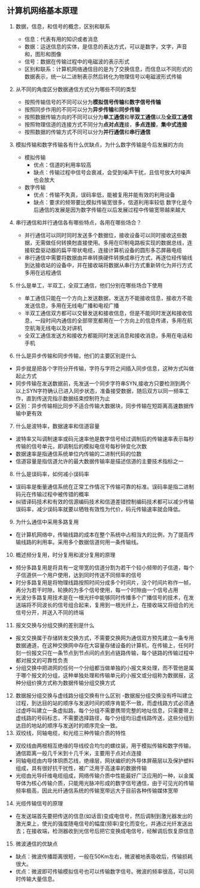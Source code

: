 ## 计算机网络基本原理
1. 数据，信息，和信号的概念，区别和联系
    - 信息：代表有用的知识或者消息
    - 数据：运送信息的实体，是信息的表达方式，可以是数字，文字，声音和，图形和图像
    - 信号：数据在传输过程中的电磁波的表示形式
    - 区别和联系：计算机网络通信目的是为了交换信息，而信息以不同形式的数据表示，统一以二进制表示然后转化为物理信号以电磁波形式传输
    
2. 从不同的角度区分数据通信方式分为哪些不同的类型
    - 按照传输信号的不同可以分为**模拟信号传输**和**数字信号传输**
    - 按照同步作用的不同可以分为**异步传输**和**同步传输**
    - 按照数据传输方向的不同可以分为**单工通信**和**半双工通信**以及**全双工通信**
    - 按照物理信道的连接方式不同分为**点对点连**接，**多点连接**，**集中式连接**
    - 按照数据的传输方式不同可以分为**并行通信**和**串行通信**
    
3. 模拟传输和数字传输各有什么优缺点，为什么数字传输是今后发展的方向
    - 模拟传输
        - 优点：信道的利用率较高
        - 缺点：传输过程中信号会衰减，会受到噪声干扰，且信号放大时噪声也会放大
    - 数字传输
        - 优点：传输不失真，误码率低，能被复用并能有效的利用设备
        - 缺点：要求的频带要比模拟传输宽很多，信道利用率较低
    数字化是今后通信的发展是因为数字传输在以后发展过程中传输宽带越来越大
4. 串行通信和并行通信各有哪些特点，各用在哪些场合？
    - 并行通信可以同时同时发送多个数据位，接收设备可以同时接收这些数据，无需做任何转换尅直接使用。多用在印制电路板实现的数据总线，连接软盘驱动器的扁平带状电缆，连接计算机设备的圆形多芯屏蔽电缆
    - 串行通信中需要将数据由并串转换硬件转换成串行方式，再逐位经传输线到达接收站的设备中，并在接收端将数据从串行方式重新转化为并行方式多用在远程通信
5.  什么是单工，半双工，全双工通信，他们分别在哪些场合下使用
    - 单工通信只能在一个方向上发送数据，发送方不能接收信息，接收方不能发送信息，多用在无线电广播和电视广播
    - 半双工通信双方都可以交替发送和接收信息，但是不能同时发送和接收信息，一段时间内通信的全部带宽都用在一个方向上的信息传递，多用在航空航海无线电以及对讲机
    - 全双工通信发送方和接收方都能同时发送消息和接收消息，多用在电话和手机
6.  什么是异步传输和同步传输，他们的主要区别是什么
   - 异步就是把各个字符分开传输，字符与字符之间插入同步信息，这种方式叫做起止方式
   - 同步传输在发送数据前，先发送一个同步字符串SYN,接收方只要检测到两个以上SYN字符确认已进入同步状态，准备接受数据，随后双方以同一频率工作，直到传送完指示数据结束控制符为止
   - 区别：异步传输相比同步不适合传输大数据块，同步传输在短距离高速数据传输中更有效
7.  什么是波特率，数据速率和信道容量
   - 波特率又叫调制速率或码元速率他是数字信号经过调制后的传输速率表示每秒传输的信号单元，即调制后的模拟电信号每秒钟变化次数
   - 数据速率是指通信系统单位内传输的二进制代码的位数
   - 信道容量是指信道允许的最大数据传输率是描述信道的主要技术指标之一
8.  什么是误码率，如何减小误码率
   - 误码率是衡量通信系统在正常工作情况下传输可靠的标准。误码率是指二进制码元在传输过程中被传错的概率
   - 纠错译码技术和有效的信源编码技术和信道差错控制编码技术都可以减少传输误码率，减少误码率就要以牺牲有效性为代价，码元传输速率就会降低。
9.  为什么通信中采用多路复用
   - 在计算机网络中，传输线路的成本在整个系统中占相当大的比例，为了提高传输线路的利用率。采用多个数据信道何用一条传输线。
10.  概述频分复用，时分复用和波分复用的原理
   - 频分多路复用是将具有一定带宽的信道分割为若干个较小频带的子信道，每个子信道供一个用户使用，达到同时传送不同频率的信号
   - 时分多路复用是将物理线路按照时间分成多个时间片，没个时间片称作一帧，再分为若干时隙，轮换的为多个信号使用，每一个时隙由一个信号占用
   - 光波分多路复用技术是在一根光纤中能够同时传播多个广播信号的技术，在发送端将不同波长的信号组合起来，复用到一根光纤上，在接收端又将组合的光信号分开，并送入不同的终端
11.  报文交换与分组交换的差别是什么
   - 报文交换属于存储转发交换方式，不需要交换网为通信双方预先建立一条专用数据通道，在这种交换网中存在大容量存储设备的计算机，在传输上，任何时刻一份报文只在一条节点到节点间的点到点链路传输，每个链路的传输过程中都对报文的可靠性负责
   - 分组交换中把进网的任何一个分组都当做单独的小报文来处理，而不管他是属于哪个报文的分组，这种单独处理和传输单元的小报文或分组称为数据报，这种分组价换方式称为数据传输分组交换方式
12.  数据报分组交换与虚线路分组交换有什么区别
   -数据报分组交换没有呼叫建立过程，到达目的站的顺序与发送时间的顺序肯能不一致，而虚线路方式必须通过虚呼叫建立一条虚拟路，每个分组不需要携带完整的地址信息，只需要带上虚线路的号码标志，不需要选择路径，每个分组均沿虚线路传送，这些分组到达目的地站的顺序与发送时的顺序完全一致。
13.  双绞线，同轴电缆，和光缆三种传输介质的特性
  - 双绞线由两根相互绝缘的导线绞合均匀的螺纹装，用于模拟传输和数字传输，通信距离一般几千米到十几千米，主要用于点对点连接 
  - 同轴电缆由内导体铜质芯线，绝缘层，网状编织的外导体屏蔽层以及保护塑料组成，具有很好抗干扰性，被广泛用于高速率的数据传输
  - 光缆由光导纤维电缆组成，网络传输介质中性能最好广泛应用的一种，以金属导体为核心传输介质，只能用光脉冲形成的数字信号通信，由于可见光的传输频率极高，因此光纤通信系统的传输宽带远大于目前各种传输媒体宽带
14. 光缆传输信号的原理
  -  在发送端首先要把传送的信息(如话音)变成电信号，然后调制到激光器发出的激光束上，使光的强度随电信号的幅度(频率)变化而变化，并通过光纤发送出去；在接收端，检测器收到光信号后把它变换成电信号，经解调后恢复原信息
15. 微波通信的优缺点
  - 缺点：微波传播距离很短，一般在50Km左右，微波被地表吸收后，传输损耗很大。
  - 优点：微波即可传输模拟信号也可以传输数字信号。微波的频率很高，可以同时传输大量信息。